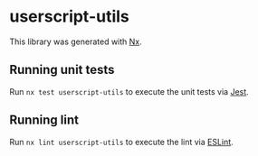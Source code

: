 # userscript-utils

This library was generated with [Nx](https://nx.dev).

## Running unit tests

Run `nx test userscript-utils` to execute the unit tests via [Jest](https://jestjs.io).

## Running lint

Run `nx lint userscript-utils` to execute the lint via [ESLint](https://eslint.org/).
